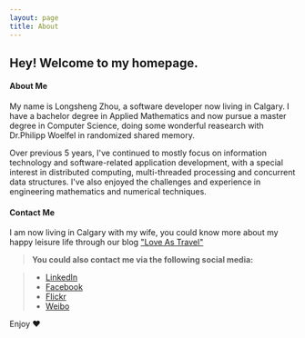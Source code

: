 ```yaml
---
layout: page
title: About
---
```

Hey! Welcome to my homepage. 
-------------------

#### <i class="icon-pencil"></i> About Me

My name is Longsheng Zhou, a software developer now living in Calgary.  I have a bachelor degree in Applied Mathematics and now pursue a master degree in Computer Science, doing some wonderful reasearch with Dr.Philipp Woelfel in randomized shared memory.

Over previous 5 years, I've continued to mostly focus on information technology and software-related application development, with a special interest in distributed computing, multi-threaded  processing and concurrent data structures. I've also enjoyed the challenges and experience in engineering mathematics and numerical techniques.

#### <i class="icon-pencil"></i> Contact Me

I am now living in Calgary with my wife, you could know more about my happy leisure life through our blog ["Love As Travel"](https://ca.linkedin.com/in/longshengzhou)

> **You could also contact me via the following social media:**

> - [LinkedIn](https://ca.linkedin.com/in/longshengzhou)
> - [Facebook](https://www.facebook.com/longsheng.zhou)
> - [Flickr](https://www.flickr.com/photos/lszhou)
> - [Weibo](http://www.weibo.com/2614496813/profile?rightmod=1&wvr=6&mod=personinfo)

Enjoy ♥
